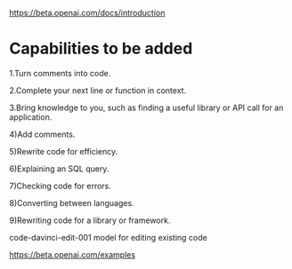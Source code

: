 https://beta.openai.com/docs/introduction
# Capabilities to be added

1.Turn comments into code.

2.Complete your next line or function in context.

3.Bring knowledge to you, such as finding a useful library or API call for an application.

4)Add comments.

5)Rewrite code for efficiency.

6)Explaining an SQL query.

7)Checking code for errors.

8)Converting between languages.

9)Rewriting code for a library or framework.

code-davinci-edit-001 model for editing existing code

https://beta.openai.com/examples
